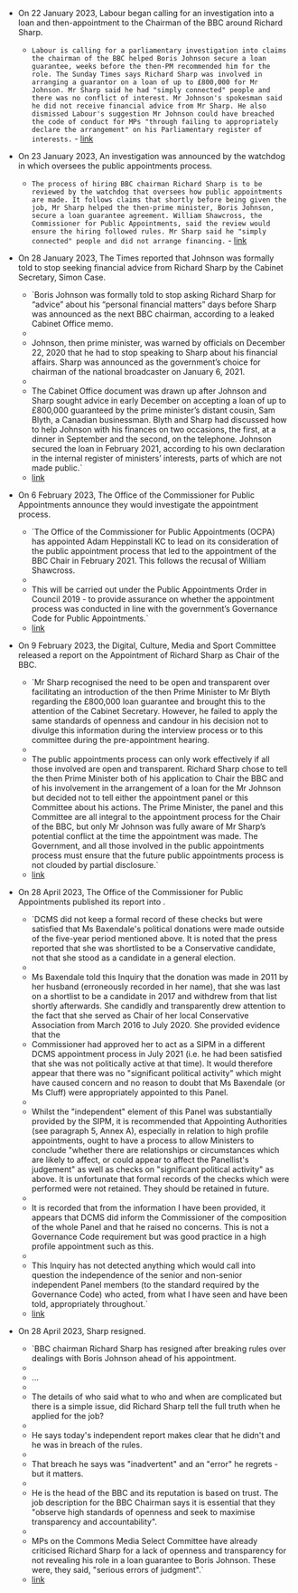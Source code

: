 - On 22 January 2023, Labour began calling for an investigation into a loan and then-appointment to the Chairman of the BBC around Richard Sharp.
    - `Labour is calling for a parliamentary investigation into claims the chairman of the BBC helped Boris Johnson secure a loan guarantee, weeks before the then-PM recommended him for the role. The Sunday Times says Richard Sharp was involved in arranging a guarantor on a loan of up to £800,000 for Mr Johnson. Mr Sharp said he had "simply connected" people and there was no conflict of interest. Mr Johnson's spokesman said he did not receive financial advice from Mr Sharp. He also dismissed Labour's suggestion Mr Johnson could have breached the code of conduct for MPs "through failing to appropriately declare the arrangement" on his Parliamentary register of interests.` - [link](https://www.bbc.co.uk/news/uk-politics-64362640)
- On 23 January 2023, An investigation was announced by the watchdog in which oversees the public appointments process.
    - `The process of hiring BBC chairman Richard Sharp is to be reviewed by the watchdog that oversees how public appointments are made. It follows claims that shortly before being given the job, Mr Sharp helped the then-prime minister, Boris Johnson, secure a loan guarantee agreement. William Shawcross, the Commissioner for Public Appointments, said the review would ensure the hiring followed rules. Mr Sharp said he "simply connected" people and did not arrange financing.` - [link](https://www.bbc.co.uk/news/uk-64377685)
- On 28 January 2023, The Times reported that Johnson was formally told to stop seeking financial advice from Richard Sharp by the Cabinet Secretary, Simon Case.
    - `Boris Johnson was formally told to stop asking Richard Sharp for “advice” about his “personal financial matters” days before Sharp was announced as the next BBC chairman, according to a leaked Cabinet Office memo.  
    -   
    - Johnson, then prime minister, was warned by officials on December 22, 2020 that he had to stop speaking to Sharp about his financial affairs. Sharp was announced as the government’s choice for chairman of the national broadcaster on January 6, 2021.  
    -   
    - The Cabinet Office document was drawn up after Johnson and Sharp sought advice in early December on accepting a loan of up to £800,000 guaranteed by the prime minister’s distant cousin, Sam Blyth, a Canadian businessman. Blyth and Sharp had discussed how to help Johnson with his finances on two occasions, the first, at a dinner in September and the second, on the telephone. Johnson secured the loan in February 2021, according to his own declaration in the internal register of ministers’ interests, parts of which are not made public.`  
    - [link](https://archive.ph/oVPHP)
    
- On 6 February 2023, The Office of the Commissioner for Public Appointments announce they would investigate the appointment process.
    
    - `The Office of the Commissioner for Public Appointments (OCPA) has appointed Adam Heppinstall KC to lead on its consideration of the public appointment process that led to the appointment of the BBC Chair in February 2021. This follows the recusal of William Shawcross.  
    -   
    - This will be carried out under the Public Appointments Order in Council 2019 - to provide assurance on whether the appointment process was conducted in line with the government’s Governance Code for Public Appointments.`  
    - [link](https://publicappointmentscommissioner.independent.gov.uk/wp-content/uploads/2023/02/ADAM-HEPPINSTALL-KC-APPT-060223.pdf)
    
- On 9 February 2023, the Digital, Culture, Media and Sport Committee released a report on the Appointment of Richard Sharp as Chair of the BBC.
    
    - `Mr Sharp recognised the need to be open and transparent over facilitating an introduction of the then Prime Minister to Mr Blyth regarding the £800,000 loan guarantee and brought this to the attention of the Cabinet Secretary. However, he failed to apply the same standards of openness and candour in his decision not to divulge this information during the interview process or to this committee during the pre-appointment hearing.  
    -   
    - The public appointments process can only work effectively if all those involved are open and transparent. Richard Sharp chose to tell the then Prime Minister both of his application to Chair the BBC and of his involvement in the arrangement of a loan for the Mr Johnson but decided not to tell either the appointment panel or this Committee about his actions. The Prime Minister, the panel and this Committee are all integral to the appointment process for the Chair of the BBC, but only Mr Johnson was fully aware of Mr Sharp’s potential conflict at the time the appointment was made. The Government, and all those involved in the public appointments process must ensure that the future public appointments process is not clouded by partial disclosure.`  
    - [link](https://committees.parliament.uk/publications/33962/documents/186346/default/)
    
- On 28 April 2023, The Office of the Commissioner for Public Appointments published its report into .
    
    - `DCMS did not keep a formal record of these checks but were satisfied that Ms Baxendale's political donations were made outside of the five-year period mentioned above. It is noted that the press reported that she was shortlisted to be a Conservative candidate, not that she stood as a candidate in a general election.  
    -   
    - Ms Baxendale told this Inquiry that the donation was made in 2011 by her husband (erroneously recorded in her name), that she was last on a shortlist to be a candidate in 2017 and withdrew from that list shortly afterwards. She candidly and transparently drew attention to the fact that she served as Chair of her local Conservative Association from March 2016 to July 2020. She provided evidence that the  
    - Commissioner had approved her to act as a SIPM in a different DCMS appointment process in July 2021 (i.e. he had been satisfied that she was not politically active at that time). It would therefore appear that there was no "significant political activity" which might have caused concern and no reason to doubt that Ms Baxendale (or Ms Cluff) were appropriately appointed to this Panel.  
    -   
    - Whilst the "independent" element of this Panel was substantially provided by the SIPM, it is recommended that Appointing Authorities (see paragraph 5, Annex A), especially in relation to high profile appointments, ought to have a process to allow Ministers to conclude "whether there are relationships or circumstances which are likely to affect, or could appear to affect the Panellist's judgement" as well as checks on "significant political activity" as above. It is unfortunate that formal records of the checks which were performed were not retained. They should be retained in future.  
    -   
    - It is recorded that from the information I have been provided, it appears that DCMS did inform the Commissioner of the composition of the whole Panel and that he raised no concerns. This is not a Governance Code requirement but was good practice in a high profile appointment such as this.  
    -   
    - This Inquiry has not detected anything which would call into question the independence of the senior and non-senior independent Panel members (to the standard required by the Governance Code) who acted, from what I have seen and have been told, appropriately throughout.`  
    - [link](https://publicappointmentscommissioner.independent.gov.uk/wp-content/uploads/2023/04/2023-04-28-OCPA-DECISION-NOTICE-IN-RELATION-TO-THE-APPOINTMENT-OF-CHAIR-OF-THE-BBC-BOARD-MR-RICHARD-SHARP.pdf)
    
- On 28 April 2023, Sharp resigned.
    
    - `BBC chairman Richard Sharp has resigned after breaking rules over dealings with Boris Johnson ahead of his appointment.  
    -   
    - ...  
    -   
    - The details of who said what to who and when are complicated but there is a simple issue, did Richard Sharp tell the full truth when he applied for the job?  
    -   
    - He says today's independent report makes clear that he didn't and he was in breach of the rules.  
    -   
    - That breach he says was "inadvertent" and an "error" he regrets - but it matters.  
    -   
    - He is the head of the BBC and its reputation is based on trust. The job description for the BBC Chairman says it is essential that they "observe high standards of openness and seek to maximise transparency and accountability".  
    -   
    - MPs on the Commons Media Select Committee have already criticised Richard Sharp for a lack of openness and transparency for not revealing his role in a loan guarantee to Boris Johnson. These were, they said, "serious errors of judgment".`  
    - [link](https://www.bbc.co.uk/news/uk-65323077)
    